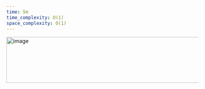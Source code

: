 ```yaml
---
time: 5m
time_complexity: O(1)
space_complexity: O(1)
---
```


<img width="661" height="121" alt="image" src="https://github.com/user-attachments/assets/68f0bd01-a8c1-41cd-ad7c-52e8a7fb71a3" />
